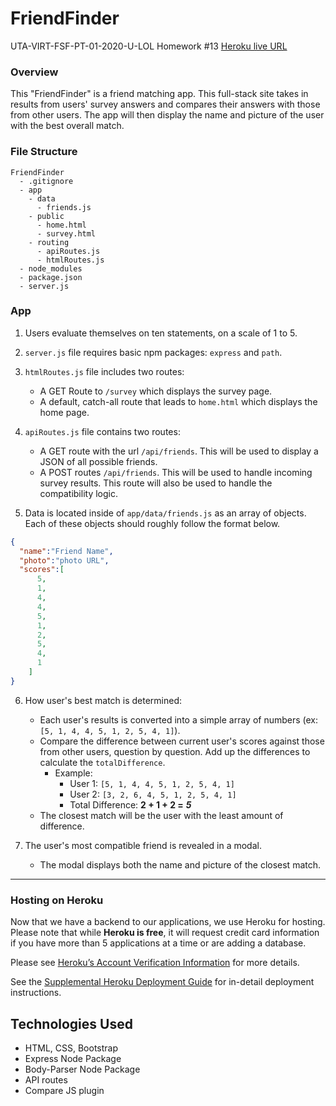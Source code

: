 # FriendFinder
UTA-VIRT-FSF-PT-01-2020-U-LOL Homework #13
[Heroku live URL](https://friendfinder-codingbootcamp-13.herokuapp.com/)


### Overview

This "FriendFinder" is a friend matching app. This full-stack site takes in results from users' survey answers and compares their answers with those from other users. The app will then display the name and picture of the user with the best overall match.



### File Structure

  ```
  FriendFinder
    - .gitignore
    - app
      - data
        - friends.js
      - public
        - home.html
        - survey.html
      - routing
        - apiRoutes.js
        - htmlRoutes.js
    - node_modules
    - package.json
    - server.js
  ```


### App

1. Users evaluate themselves on ten statements, on a scale of 1 to 5.

2. `server.js` file requires basic npm packages: `express` and `path`.

3. `htmlRoutes.js` file includes two routes:

   * A GET Route to `/survey` which displays the survey page.
   * A default, catch-all route that leads to `home.html` which displays the home page.

4. `apiRoutes.js` file contains two routes:

   * A GET route with the url `/api/friends`. This will be used to display a JSON of all possible friends.
   * A POST routes `/api/friends`. This will be used to handle incoming survey results. This route will also be used to handle the compatibility logic.

5. Data is located inside of `app/data/friends.js` as an array of objects. Each of these objects should roughly follow the format below.

```json
{
  "name":"Friend Name",
  "photo":"photo URL",
  "scores":[
      5,
      1,
      4,
      4,
      5,
      1,
      2,
      5,
      4,
      1
    ]
}
```

6. How user's best match is determined:

   * Each user's results is converted into a simple array of numbers (ex: `[5, 1, 4, 4, 5, 1, 2, 5, 4, 1]`).
   * Compare the difference between current user's scores against those from other users, question by question. Add up the differences to calculate the `totalDifference`.
     * Example:
       * User 1: `[5, 1, 4, 4, 5, 1, 2, 5, 4, 1]`
       * User 2: `[3, 2, 6, 4, 5, 1, 2, 5, 4, 1]`
       * Total Difference: **2 + 1 + 2 =** **_5_**
   * The closest match will be the user with the least amount of difference.

7. The user's most compatible friend is revealed in a modal.
   * The modal displays both the name and picture of the closest match.



- - -

### Hosting on Heroku

Now that we have a backend to our applications, we use Heroku for hosting. Please note that while **Heroku is free**, it will request credit card information if you have more than 5 applications at a time or are adding a database.

Please see [Heroku’s Account Verification Information](https://devcenter.heroku.com/articles/account-verification) for more details.

See the [Supplemental Heroku Deployment Guide](../../03-Supplemental/HerokuGuide.md) for in-detail deployment instructions.


## Technologies Used
* HTML, CSS, Bootstrap
* Express Node Package
* Body-Parser Node Package
* API routes
* Compare JS plugin
